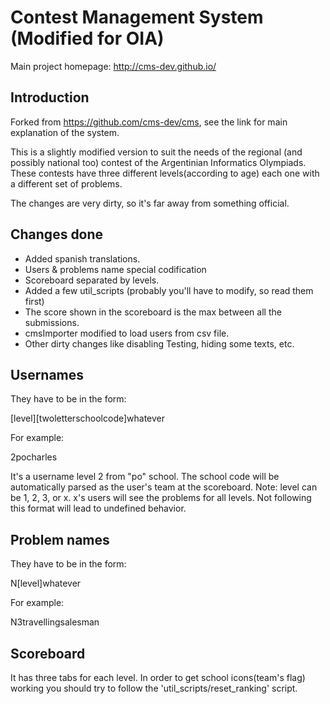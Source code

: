 Contest Management System (Modified for OIA)
=========================

Main project homepage: <http://cms-dev.github.io/>

Introduction
------------


Forked from https://github.com/cms-dev/cms, see the link for main
explanation of the system.

This is a slightly modified version to suit the needs of the regional
(and possibly national too) contest of the Argentinian Informatics Olympiads.
These contests have three different levels(according to age) each one with a different set of problems.


The changes are very dirty, so it's far away from something official.

Changes done
------------

- Added spanish translations.
- Users & problems name special codification
- Scoreboard separated by levels.
- Added a few util_scripts (probably you'll have to modify, so read them first)
- The score shown in the scoreboard is the max between all the submissions.
- cmsImporter modified to load users from csv file.
- Other dirty changes like disabling Testing, hiding some texts, etc.


Usernames
------------
They have to be in the form:

[level][twoletterschoolcode]whatever

For example:

2pocharles

It's a username level 2 from "po" school.
The school code will be automatically parsed as the user's team at the scoreboard.
Note: level can be 1, 2, 3, or x. x's users will see the problems for all levels.
Not following this format will lead to undefined behavior.


Problem names
------------
They have to be in the form:

N[level]whatever

For example:

N3travellingsalesman

Scoreboard
------------
It has three tabs for each level.
In order to get school icons(team's flag) working you should try to follow the 'util_scripts/reset_ranking' script.




